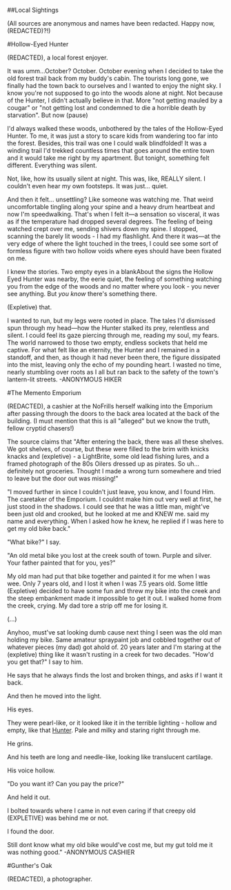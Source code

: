 ##Local Sightings

(All sources are anonymous and names have been redacted. Happy now, (REDACTED)?!)

#Hollow-Eyed Hunter

(REDACTED), a local forest enjoyer.

It was umm...October? October. October evening when I decided to take the old forest trail back from my buddy's cabin. The tourists long gone, we finally had the town back to ourselves and I wanted to enjoy the night sky. I know you're not supposed to go into the woods alone at night. Not because of the Hunter, I didn't actually believe in that. More "not getting mauled by a cougar" or "not getting lost and condemned to die a horrible death by starvation". But now (pause) 

I'd always walked these woods, unbothered by the tales of the Hollow-Eyed Hunter. To me, it was just a story to scare kids from wandering too far into the forest. Besides, this trail was one I could walk blindfolded! It was a winding trail I'd trekked countless times that goes around the entire town and it would take me right by my apartment. But tonight, something felt different. Everything was silent.

Not, like, how its usually silent at night. This was, like, REALLY silent. I couldn't even hear my own footsteps. It was just... quiet.

And then it felt... unsettling? Like someone was watching me. That weird uncomfortable tingling along your spine and a heavy drum heartbeat and now I'm speedwalking.
That's when I felt it—a sensation so visceral, it was as if the temperature had dropped several degrees. The feeling of being watched crept over me, sending shivers down my spine. I stopped, scanning the barely lit woods - I had my flashlight. And there it was—at the very edge of where the light touched in the trees, I could see some sort of formless figure with two hollow voids where eyes should have been fixated on me.

I knew the stories. Two empty eyes in a blankAbout the signs the Hollow Eyed Hunter was nearby, the eerie quiet, the feeling of something watching you from the edge of the woods and no matter where you look - you never see anything. But *you know* there's something there.

(Expletive) that.

I wanted to run, but my legs were rooted in place. The tales I'd dismissed spun through my head—how the Hunter stalked its prey, relentless and silent. I could feel its gaze piercing through me, reading my soul, my fears. The world narrowed to those two empty, endless sockets that held me captive.
For what felt like an eternity, the Hunter and I remained in a standoff, and then, as though it had never been there, the figure dissipated into the mist, leaving only the echo of my pounding heart. I wasted no time, nearly stumbling over roots as I all but ran back to the safety of the town's lantern-lit streets.
-ANONYMOUS HIKER

#The Memento Emporium

(REDACTED), a cashier at the NoFrills herself walking into the Emporium after passing through the doors to the back area located at the back of the building. (I must mention that this is all "alleged" but we know the truth, fellow cryptid chasers!)

The source claims that "After entering the back, there was all these shelves. We got shelves, of course, but these were filled to the brim with knicks knacks and (expletive) - a LightBrite, some old lead fishing lures, and a framed photograph of the 80s Oilers dressed up as pirates. So uh... definitely not groceries.  Thought I made a wrong turn somewhere and tried to leave but the door out was missing!"

"I moved further in since I couldn't just leave, you know, and I found Him. The caretaker of the Emporium. I couldnt make him out very well at first, he just stood in the shadows. I could see that he was a little man, might've been just old and crooked, but he looked at me and KNEW me. said my name and everything. When I asked how he knew, he replied if I was here to get my old bike back."

"What bike?" I say.

"An old metal bike you lost at the creek south of town. Purple and silver. Your father painted that for you, yes?"

My old man had put that bike together and painted it for me when I was wee. Only 7 years old, and I lost it when I was 7.5 years old. Some little (Expletive) decided to have some fun and threw my bike into the creek and the steep embankment made it impossible to get it out. I walked home from the creek, crying. My dad tore a strip off me for losing it.

(...)

Anyhoo, must've sat looking dumb cause next thing I seen was the old man holding my bike. Same amateur spraypaint job and cobbled together out of whatever pieces (my dad) got ahold of. 20 years later and I'm staring at the (expletive) thing like it wasn't rusting in a creek for two decades. "How'd you get that?" I say to him.

He says that he always finds the lost and broken things, and asks if I want it back.

And then he moved into the light.

His eyes. 

They were pearl-like, or it looked like it in the terrible lighting - hollow and empty, like that [Hunter](cryptids.md). Pale and milky and staring right through me.

He grins.

And his teeth are long and needle-like, looking like translucent cartilage. 

His voice hollow.

"Do you want it? Can you pay the price?"

And held it out.

I bolted towards where I came in not even caring if that creepy old (EXPLETIVE) was behind me or not. 

I found the door.

Still dont know what my old bike would've cost me, but my gut told me it was nothing good."
-ANONYMOUS CASHIER

#Gunther's Oak

(REDACTED), a photographer.


